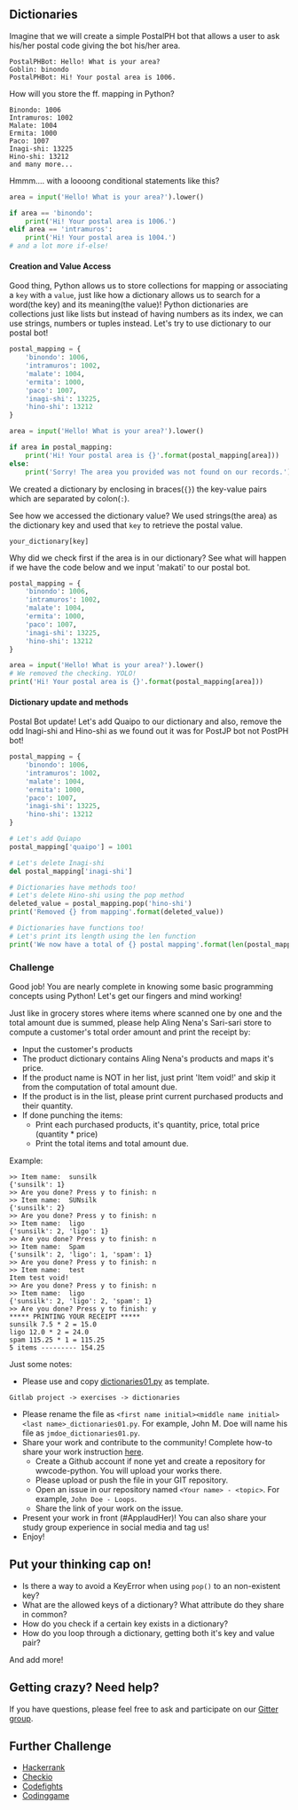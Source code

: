 ## Dictionaries

Imagine that we will create a simple PostalPH bot that allows a user to ask his/her postal code giving the bot his/her area.


```
PostalPHBot: Hello! What is your area?
Goblin: binondo
PostalPHBot: Hi! Your postal area is 1006.
```

How will you store the ff. mapping in Python?

```
Binondo: 1006
Intramuros: 1002
Malate: 1004
Ermita: 1000
Paco: 1007
Inagi-shi: 13225
Hino-shi: 13212
and many more...
```

Hmmm.... with a loooong conditional statements like this?

```python
area = input('Hello! What is your area?').lower()

if area == 'binondo':
    print('Hi! Your postal area is 1006.')
elif area == 'intramuros':
    print('Hi! Your postal area is 1004.')
# and a lot more if-else!

```

#### Creation and Value Access

Good thing, Python allows us to store collections for mapping or associating a `key` with a `value`, just like how a dictionary allows us to search for a word(the key) and its meaning(the value)!
Python dictionaries are collections just like lists but instead of having numbers as its index, we can use strings, numbers or tuples instead. Let's try to use dictionary to our postal bot!

```python
postal_mapping = {
    'binondo': 1006,
    'intramuros': 1002,
    'malate': 1004,
    'ermita': 1000,
    'paco': 1007,
    'inagi-shi': 13225,
    'hino-shi': 13212
}

area = input('Hello! What is your area?').lower()

if area in postal_mapping:
    print('Hi! Your postal area is {}'.format(postal_mapping[area]))
else:
    print('Sorry! The area you provided was not found on our records.')

```

We created a dictionary by enclosing in braces(`{}`) the key-value pairs which are separated by colon(`:`).

See how we accessed the dictionary value? We used strings(the area) as the dictionary key and used that `key` to retrieve the postal value.
```
your_dictionary[key]
```

Why did we check first if the area is in our dictionary? See what will happen if we have the code below and we input 'makati' to our postal bot.

```python
postal_mapping = {
    'binondo': 1006,
    'intramuros': 1002,
    'malate': 1004,
    'ermita': 1000,
    'paco': 1007,
    'inagi-shi': 13225,
    'hino-shi': 13212
}

area = input('Hello! What is your area?').lower()
# We removed the checking. YOLO!
print('Hi! Your postal area is {}'.format(postal_mapping[area]))
```

#### Dictionary update and methods

Postal Bot update! Let's add Quaipo to our dictionary and also, remove the odd Inagi-shi and Hino-shi as we found out it was for PostJP bot not PostPH bot!

```python
postal_mapping = {
    'binondo': 1006,
    'intramuros': 1002,
    'malate': 1004,
    'ermita': 1000,
    'paco': 1007,
    'inagi-shi': 13225,
    'hino-shi': 13212
}

# Let's add Quiapo
postal_mapping['quaipo'] = 1001

# Let's delete Inagi-shi
del postal_mapping['inagi-shi']

# Dictionaries have methods too!
# Let's delete Hino-shi using the pop method
deleted_value = postal_mapping.pop('hino-shi')
print('Removed {} from mapping'.format(deleted_value))

# Dictionaries have functions too!
# Let's print its length using the len function
print('We now have a total of {} postal mapping'.format(len(postal_mapping)))
```

### Challenge
Good job! You are nearly complete in knowing some basic programming concepts using Python! Let's get our fingers and mind working!

Just like in grocery stores where items where scanned one by one and the
total amount due is summed, please help Aling Nena's Sari-sari store
to compute a customer's total order amount and print the receipt by:
* Input the customer's products
* The product dictionary contains Aling Nena's products and maps it's price.
* If the product name is NOT in her list, just print 'Item <product name> void!'
  and skip it from the computation of total amount due.
* If the product is in the list, please print current purchased products and
  their quantity.
* If done punching the items:
    - Print each purchased products, it's quantity, price, total price (quantity * price)
    - Print the total items and total amount due.

Example:
```shell
>> Item name:  sunsilk
{'sunsilk': 1}
>> Are you done? Press y to finish: n
>> Item name:  SUNsilk
{'sunsilk': 2}
>> Are you done? Press y to finish: n
>> Item name:  ligo
{'sunsilk': 2, 'ligo': 1}
>> Are you done? Press y to finish: n
>> Item name:  Spam
{'sunsilk': 2, 'ligo': 1, 'spam': 1}
>> Are you done? Press y to finish: n
>> Item name:  test
Item test void!
>> Are you done? Press y to finish: n
>> Item name:  ligo
{'sunsilk': 2, 'ligo': 2, 'spam': 1}
>> Are you done? Press y to finish: y
***** PRINTING YOUR RECEIPT *****
sunsilk 7.5 * 2 = 15.0
ligo 12.0 * 2 = 24.0
spam 115.25 * 1 = 115.25
5 items --------- 154.25
```

Just some notes:
* Please use and copy [dictionaries01.py](https://github.com/wwcodemanila/WWCodeManila-Python/blob/master/exercises/dictionaries/dictionaries01.py) as template.

```
Gitlab project -> exercises -> dictionaries
```

* Please rename the file as `<first name initial><middle name initial><last name>_dictionaries01.py`. For example, John M. Doe will name his file as `jmdoe_dictionaries01.py`.
* Share your work and contribute to the community! Complete how-to share your work instruction [here](https://github.com/wwcodemanila/WWCodeManila-Python/blob/master/exercise_upload_step.md).
  * Create a Github account if none yet and create a repository for wwcode-python. You will upload your works there.
  * Please upload or push the file in your GIT repository.
  * Open an issue in our repository named `<Your name> - <topic>`. For example, `John Doe - Loops`.
  * Share the link of your work on the issue.
* Present your work in front (#ApplaudHer)! You can also share your study group experience in social media and tag us!
* Enjoy!


## Put your thinking cap on!

- Is there a way to avoid a KeyError when using `pop()` to an non-existent key?
- What are the allowed keys of a dictionary? What attribute do they share in common?
- How do you check if a certain key exists in a dictionary?
- How do you loop through a dictionary, getting both it's key and value pair?

And add more!


## Getting crazy? Need help?
If you have questions, please feel free to ask and participate on our [Gitter group](https://gitter.im/WWCodeManila/Python).


## Further Challenge
* [Hackerrank](https://www.hackerrank.com/)
* [Checkio](https://checkio.org/)
* [Codefights](https://codefights.com/)
* [Codinggame](https://www.codingame.com/)